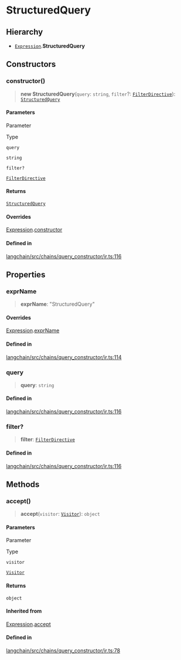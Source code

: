 StructuredQuery
===============

Hierarchy[​](#hierarchy "Direct link to Hierarchy")
---------------------------------------------------

*   [`Expression`](/docs/api/chains_query_constructor_ir/classes/Expression).**StructuredQuery**

Constructors[​](#constructors "Direct link to Constructors")
------------------------------------------------------------

### constructor()[​](#constructor "Direct link to constructor()")

> **new StructuredQuery**(`query`: `string`, `filter`?: [`FilterDirective`](/docs/api/chains_query_constructor_ir/classes/FilterDirective)): [`StructuredQuery`](/docs/api/chains_query_constructor_ir/classes/StructuredQuery)

#### Parameters[​](#parameters "Direct link to Parameters")

Parameter

Type

`query`

`string`

`filter?`

[`FilterDirective`](/docs/api/chains_query_constructor_ir/classes/FilterDirective)

#### Returns[​](#returns "Direct link to Returns")

[`StructuredQuery`](/docs/api/chains_query_constructor_ir/classes/StructuredQuery)

#### Overrides[​](#overrides "Direct link to Overrides")

[Expression](/docs/api/chains_query_constructor_ir/classes/Expression).[constructor](/docs/api/chains_query_constructor_ir/classes/Expression#constructor)

#### Defined in[​](#defined-in "Direct link to Defined in")

[langchain/src/chains/query\_constructor/ir.ts:116](https://github.com/hwchase17/langchainjs/blob/46e1734/langchain/src/chains/query_constructor/ir.ts#L116)

Properties[​](#properties "Direct link to Properties")
------------------------------------------------------

### exprName[​](#exprname "Direct link to exprName")

> **exprName**: "StructuredQuery"

#### Overrides[​](#overrides-1 "Direct link to Overrides")

[Expression](/docs/api/chains_query_constructor_ir/classes/Expression).[exprName](/docs/api/chains_query_constructor_ir/classes/Expression#exprname)

#### Defined in[​](#defined-in-1 "Direct link to Defined in")

[langchain/src/chains/query\_constructor/ir.ts:114](https://github.com/hwchase17/langchainjs/blob/46e1734/langchain/src/chains/query_constructor/ir.ts#L114)

### query[​](#query "Direct link to query")

> **query**: `string`

#### Defined in[​](#defined-in-2 "Direct link to Defined in")

[langchain/src/chains/query\_constructor/ir.ts:116](https://github.com/hwchase17/langchainjs/blob/46e1734/langchain/src/chains/query_constructor/ir.ts#L116)

### filter?[​](#filter "Direct link to filter?")

> **filter**: [`FilterDirective`](/docs/api/chains_query_constructor_ir/classes/FilterDirective)

#### Defined in[​](#defined-in-3 "Direct link to Defined in")

[langchain/src/chains/query\_constructor/ir.ts:116](https://github.com/hwchase17/langchainjs/blob/46e1734/langchain/src/chains/query_constructor/ir.ts#L116)

Methods[​](#methods "Direct link to Methods")
---------------------------------------------

### accept()[​](#accept "Direct link to accept()")

> **accept**(`visitor`: [`Visitor`](/docs/api/chains_query_constructor_ir/classes/Visitor)): `object`

#### Parameters[​](#parameters-1 "Direct link to Parameters")

Parameter

Type

`visitor`

[`Visitor`](/docs/api/chains_query_constructor_ir/classes/Visitor)

#### Returns[​](#returns-1 "Direct link to Returns")

`object`

#### Inherited from[​](#inherited-from "Direct link to Inherited from")

[Expression](/docs/api/chains_query_constructor_ir/classes/Expression).[accept](/docs/api/chains_query_constructor_ir/classes/Expression#accept)

#### Defined in[​](#defined-in-4 "Direct link to Defined in")

[langchain/src/chains/query\_constructor/ir.ts:78](https://github.com/hwchase17/langchainjs/blob/46e1734/langchain/src/chains/query_constructor/ir.ts#L78)